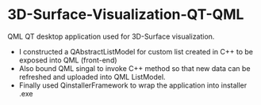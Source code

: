 # 3D-Surface-Visualization-QT-QML
QML QT desktop application used for 3D-Surface visualization.
* I constructed a QAbstractListModel for custom list created in C++ to be exposed into QML (front-end)
* Also bound QML singal to invoke C++ method so that new data can be refreshed and uploaded into QML ListModel.
* Finally used QinstallerFramework to wrap the application into installer .exe
